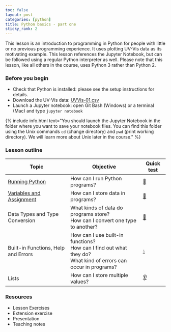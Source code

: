 ```yaml
---
toc: false
layout: post
categories: [python]
title: Python basics - part one
sticky_rank: 2
---
```


This lesson is an introduction to programming in Python for people with little or no previous programming experience. It uses plotting UV-Vis data as its motivating example. This lesson references the Jupyter Notebook, but can be followed using a regular Python interpreter as well. Please note that this lesson, like all others in the course, uses Python 3 rather than Python 2.

### Before you begin

- Check that Python is installed: please see the setup instructions for details.
- Download the UV-Vis data: [UVVis-01.csv]()
- Launch a Jupyter notebook: open Git Bash (Windows) or a terminal (Mac) and type `jupyter notebook`

{% include info.html text="You should launch the Jupyter Notebook in the folder where you want to save your notebook files. You can find this folder using the Unix commands `cd` (change directory) and `pwd` (print working directory). We will learn more about Unix later in the course." %}

### Lesson outline

| Topic | Objective | Quick test |
|-------|-----------|-----------|
|[Running Python](https://nu-cem.github.io/CompPhys/python/2021/08/02/01-Running_Python)|How can I run Python programs? | [:running:](https://nu-cem.github.io/CompPhys/python/quick-test/2021/08/02/01-Running_Python-Qs.html) |
|[Variables and Assignment](https://nu-cem.github.io/CompPhys/python/2021/08/02/02-Variables-Assignment)| How can I store data in programs? | [:nail_care:](https://nu-cem.github.io/CompPhys/python/quick-test/2021/08/02/02-Variables-Assignment-Qs.html)|
| Data Types and Type Conversion| What kinds of data do programs store? <br/> How can I convert one type to another? | [:dancer:]() |
| Built-in Functions, Help and Errors |  How can I use built-in functions?<br/> How can I find out what they do?<br/> What kind of errors can occur in programs? | [:droplet:]() |
|Lists| How can I store multiple values? | [:ear:]() |


### Resources

- Lesson Exercises
- Extension exercise
- Presentation
- Teaching notes

